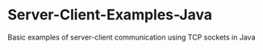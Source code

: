 # Server-Client-Examples-Java
Basic examples of server-client communication using TCP sockets in Java

